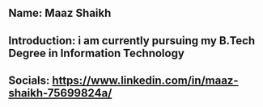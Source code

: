 ## Name: Maaz Shaikh

## Introduction: i am currently pursuing my B.Tech Degree in Information Technology

## Socials: https://www.linkedin.com/in/maaz-shaikh-75699824a/
